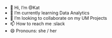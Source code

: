 - 👋 Hi, I’m @Kat
- 🌱 I’m currently learning Data Analytics
- 💞️ I’m looking to collaborate on my UM Projects
- 📫 How to reach me :slack
- 😄 Pronouns: she / her

<!---
KatharinaSojka/KatharinaSojka is a ✨ special ✨ repository because its `README.md` (this file) appears on your GitHub profile.
You can click the Preview link to take a look at your changes.
--->
